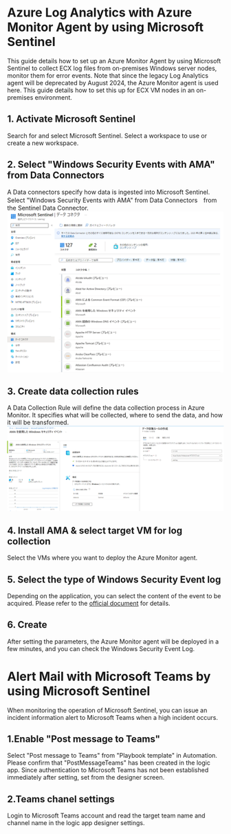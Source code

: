 # Azure Log Analytics with Azure Monitor Agent by using Microsoft Sentinel
This guide details how to set up an Azure Monitor Agent by using Microsoft Sentinel to collect ECX log files from on-premises Windows server nodes, monitor them for error events. 
Note that since the legacy Log Analytics agent will be deprecated by August 2024, the Azure Monitor agent is used here. 
This guide details how to set this up for ECX VM nodes in an on-premises environment.

## 1. Activate Microsoft Sentinel
Search for and select Microsoft Sentinel.
Select a workspace to use or create a new workspace.

## 2. Select "Windows Security Events with AMA" from Data Connectors
A Data connectors specify how data is ingested into Microsoft Sentinel.
Select "Windows Security Events with AMA" from Data Connectors　from the Sentinel Data Connector. 
![Select a Data conectors](images/image1_Select-Data-Connectors.png)
## 3. Create data collection rules
A Data Collection Rule will define the data collection process in Azure Monitor. It specifies what will be collected, where to send the data, and how it will be transformed. 
![Create data collection rules](images/image2_Create-data-collection-rules.png)

## 4. Install AMA & select target VM for log collection
Select the VMs where you want to deploy the Azure Monitor agent.

## 5. Select the type of Windows Security Event log
Depending on the application, you can select the content of the event to be acquired.
Please refer to the [official document](https://learn.microsoft.com/ja-jp/azure/sentinel/windows-security-event-id-reference) for details.

## 6. Create
After setting the parameters, the Azure Monitor agent will be deployed in a few minutes, and you can check the Windows Security Event Log.

# Alert Mail with Microsoft Teams by using Microsoft Sentinel
When monitoring the operation of Microsoft Sentinel, you can issue an incident information alert to Microsoft Teams when a high incident occurs.

## 1.Enable "Post message to Teams"
Select "Post message to Teams" from "Playbook template" in Automation.
Please confirm that "PostMessageTeams" has been created in the logic app.
Since authentication to Microsoft Teams has not been established immediately after setting, set from the designer screen.

## 2.Teams chanel settings
Login to Microsoft Teams account and read the target team name and channel name in the logic app designer settings.
